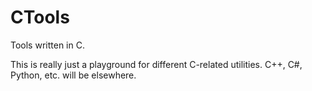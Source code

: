 # CTools
Tools written in C.

This is really just a playground for different C-related utilities.
C++, C#, Python, etc. will be elsewhere.


